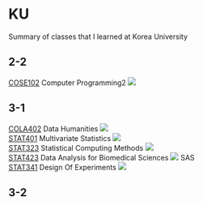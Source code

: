 # KU

Summary of classes that I learned at Korea University<br>

## 2-2
<a href='http://infodepot.korea.ac.kr/lecture1/lecsubjectPlanView.jsp?year=2020&term=2R&grad_cd=0136&col_cd=9999&dept_cd=5722&cour_cd=COSE102&cour_cls=02&cour_nm=%EC%BB%B4%ED%93%A8%ED%84%B0%ED%94%84%EB%A1%9C%EA%B7%B8%EB%9E%98%EB%B0%8DII&std_id=&device=WW'>COSE102</a> Computer Programming2 <img src='https://img.shields.io/badge/Python-3776AB?style=for-the-badge&logo=Python&logoColor=white'> <br>

## 3-1
<a href='http://infodepot.korea.ac.kr/lecture1/lecsubjectPlanView.jsp?year=2021&term=1R&grad_cd=0136&col_cd=9999&dept_cd=4067&cour_cd=COLA402&cour_cls=00&cour_nm=%EB%8D%B0%EC%9D%B4%ED%84%B0%EC%9D%B8%EB%AC%B8%ED%95%99&std_id=&device=WW'>COLA402</a> Data Humanities <img src='https://img.shields.io/badge/RStudio-75AADB?style=for-the-badge&logo=RStudio&logoColor=white'> <br>
<a href='http://infodepot.korea.ac.kr/lecture1/lecsubjectPlanView.jsp?year=2021&term=1R&grad_cd=0136&col_cd=9999&dept_cd=0201&cour_cd=STAT401&cour_cls=00&cour_nm=%EB%8B%A4%EB%B3%80%EB%9F%89%ED%86%B5%EA%B3%84%EB%B6%84%EC%84%9D(%EC%98%81%EA%B0%95)&std_id=&device=WW'>STAT401</a> Multivariate Statistics <img src='https://img.shields.io/badge/RStudio-75AADB?style=for-the-badge&logo=RStudio&logoColor=white'> <br>
<a href='http://infodepot.korea.ac.kr/lecture1/lecsubjectPlanView.jsp?year=2021&term=1R&grad_cd=0136&col_cd=9999&dept_cd=0201&cour_cd=STAT323&cour_cls=00&cour_nm=%ED%86%B5%EA%B3%84%EA%B3%84%EC%82%B0%EB%B0%A9%EB%B2%95&std_id=&device=WW'>STAT323</a> Statistical Computing Methods <img src='https://img.shields.io/badge/RStudio-75AADB?style=for-the-badge&logo=RStudio&logoColor=white'> <br>
<a href='http://infodepot.korea.ac.kr/lecture1/lecsubjectPlanView.jsp?year=2021&term=1R&grad_cd=0136&col_cd=9999&dept_cd=0201&cour_cd=STAT423&cour_cls=00&cour_nm=%EC%83%9D%EB%AA%85%EA%B3%BC%ED%95%99%EC%9D%84%EC%9C%84%ED%95%9C%EB%8D%B0%EC%9D%B4%ED%84%B0%EA%B3%BC%ED%95%99&std_id=&device=WW'>STAT423</a> Data Analysis for Biomedical Sciences <img src='https://img.shields.io/badge/RStudio-75AADB?style=for-the-badge&logo=RStudio&logoColor=white'> SAS<br>
<a href='http://infodepot.korea.ac.kr/lecture1/lecsubjectPlanView.jsp?year=2021&term=1R&grad_cd=0136&col_cd=9999&dept_cd=0201&cour_cd=STAT341&cour_cls=00&cour_nm=%EC%8B%A4%ED%97%98%EA%B3%84%ED%9A%8D%EB%B2%95&std_id=&device=WW'>STAT341</a> Design Of Experiments <img src='https://img.shields.io/badge/RStudio-75AADB?style=for-the-badge&logo=RStudio&logoColor=white'> <br>

## 3-2


